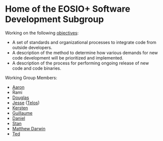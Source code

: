 # Home of the EOSIO+ Software Development Subgroup

Working on the following [objectives](objectives.md):
- A set of standards and organizational processes to integrate code from outside developers.
- A description of the method to determine how various demands for new code development will be prioritized and implemented.
- A description of the process for performing ongoing release of new code and code binaries.

Working Group Members:
- [Aaron](https://github.com/aaroncox)
- Rami
- [Douglas](https://github.com/douglashorn)
- [Jesse](https://github.com/poplexity) ([Telos](https://github.com/telosnetwork))
- [Kersten](https://github.com/Kersten-TCD)
- [Guillaume](https://github.com/systemzax)
- [Daniel](https://github.com/chillsauce)
- [Stan](https://github.com/cc32d9)
- [Matthew Darwin](https://github.com/matthewdarwin)
- [Ted](https://github.com/tedcahalleos)
